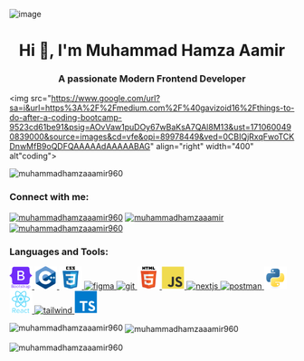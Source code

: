 ![image](https://github.com/muhammadhamzaaamir960/muhammadhamzaaamir960/assets/137796896/099ed128-d092-4d3c-aa00-00d5385854d8)<h1 align="center">Hi 👋, I'm Muhammad Hamza Aamir</h1>
<h3 align="center">A passionate Modern Frontend Developer</h3>

<img src="https://www.google.com/url?sa=i&url=https%3A%2F%2Fmedium.com%2F%40gavizoid16%2Fthings-to-do-after-a-coding-bootcamp-9523cd61be91&psig=AOvVaw1puDOy67wBaKsA7QAl8M13&ust=1710600490839000&source=images&cd=vfe&opi=89978449&ved=0CBIQjRxqFwoTCKDnwMfB9oQDFQAAAAAdAAAAABAG" align="right" width="400" alt"coding">

<p align="left"> <img src="https://komarev.com/ghpvc/?username=muhammadhamzaaamir960&label=Profile%20views&color=0e75b6&style=flat" alt="muhammadhamzaaamir960" /> </p>

<h3 align="left">Connect with me:</h3>
<p align="left">
<a href="https://twitter.com/muhammadhamzaaamir960" target="blank"><img align="center" src="https://raw.githubusercontent.com/rahuldkjain/github-profile-readme-generator/master/src/images/icons/Social/twitter.svg" alt="muhammadhamzaaamir960" height="30" width="40" /></a>
<a href="https://linkedin.com/in/muhammadhamzaaamir" target="blank"><img align="center" src="https://raw.githubusercontent.com/rahuldkjain/github-profile-readme-generator/master/src/images/icons/Social/linked-in-alt.svg" alt="muhammadhamzaaamir" height="30" width="40" /></a>
<a href="https://instagram.com/muhammadhamzaaamir960" target="blank"><img align="center" src="https://raw.githubusercontent.com/rahuldkjain/github-profile-readme-generator/master/src/images/icons/Social/instagram.svg" alt="muhammadhamzaaamir960" height="30" width="40" /></a>
</p>

<h3 align="left">Languages and Tools:</h3>
<p align="left"> <a href="https://getbootstrap.com" target="_blank" rel="noreferrer"> <img src="https://raw.githubusercontent.com/devicons/devicon/master/icons/bootstrap/bootstrap-plain-wordmark.svg" alt="bootstrap" width="40" height="40"/> </a> <a href="https://www.w3schools.com/cpp/" target="_blank" rel="noreferrer"> <img src="https://raw.githubusercontent.com/devicons/devicon/master/icons/cplusplus/cplusplus-original.svg" alt="cplusplus" width="40" height="40"/> </a> <a href="https://www.w3schools.com/css/" target="_blank" rel="noreferrer"> <img src="https://raw.githubusercontent.com/devicons/devicon/master/icons/css3/css3-original-wordmark.svg" alt="css3" width="40" height="40"/> </a> <a href="https://www.figma.com/" target="_blank" rel="noreferrer"> <img src="https://www.vectorlogo.zone/logos/figma/figma-icon.svg" alt="figma" width="40" height="40"/> </a> <a href="https://git-scm.com/" target="_blank" rel="noreferrer"> <img src="https://www.vectorlogo.zone/logos/git-scm/git-scm-icon.svg" alt="git" width="40" height="40"/> </a> <a href="https://www.w3.org/html/" target="_blank" rel="noreferrer"> <img src="https://raw.githubusercontent.com/devicons/devicon/master/icons/html5/html5-original-wordmark.svg" alt="html5" width="40" height="40"/> </a> <a href="https://developer.mozilla.org/en-US/docs/Web/JavaScript" target="_blank" rel="noreferrer"> <img src="https://raw.githubusercontent.com/devicons/devicon/master/icons/javascript/javascript-original.svg" alt="javascript" width="40" height="40"/> </a> <a href="https://nextjs.org/" target="_blank" rel="noreferrer"> <img src="https://cdn.worldvectorlogo.com/logos/nextjs-2.svg" alt="nextjs" width="40" height="40"/> </a> <a href="https://postman.com" target="_blank" rel="noreferrer"> <img src="https://www.vectorlogo.zone/logos/getpostman/getpostman-icon.svg" alt="postman" width="40" height="40"/> </a> <a href="https://www.python.org" target="_blank" rel="noreferrer"> <img src="https://raw.githubusercontent.com/devicons/devicon/master/icons/python/python-original.svg" alt="python" width="40" height="40"/> </a> <a href="https://reactjs.org/" target="_blank" rel="noreferrer"> <img src="https://raw.githubusercontent.com/devicons/devicon/master/icons/react/react-original-wordmark.svg" alt="react" width="40" height="40"/> </a> <a href="https://tailwindcss.com/" target="_blank" rel="noreferrer"> <img src="https://www.vectorlogo.zone/logos/tailwindcss/tailwindcss-icon.svg" alt="tailwind" width="40" height="40"/> </a> <a href="https://www.typescriptlang.org/" target="_blank" rel="noreferrer"> <img src="https://raw.githubusercontent.com/devicons/devicon/master/icons/typescript/typescript-original.svg" alt="typescript" width="40" height="40"/> </a> </p>

<p><img align="left" src="https://github-readme-stats.vercel.app/api/top-langs?username=muhammadhamzaaamir960&show_icons=true&locale=en&layout=compact" alt="muhammadhamzaaamir960" /></p>

<p>&nbsp;<img align="center" src="https://github-readme-stats.vercel.app/api?username=muhammadhamzaaamir960&show_icons=true&locale=en" alt="muhammadhamzaaamir960" /></p>

<p><img align="center" src="https://github-readme-streak-stats.herokuapp.com/?user=muhammadhamzaaamir960&" alt="muhammadhamzaaamir960" /></p>
